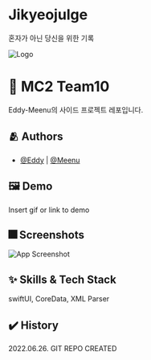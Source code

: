 # Jikyeojulge
혼자가 아닌 당신을 위한 기록

![Logo](https://dummyimage.com/1000x300/000/fff.png)


# :iphone: MC2 Team10

Eddy-Meenu의 사이드 프로젝트 레포입니다.

## :people_hugging: Authors

- [@Eddy](https://www.github.com/JUNY0110) | [@Meenu](https://github.com/taek0622)


## :framed_picture: Demo

Insert gif or link to demo


## :fireworks: Screenshots

![App Screenshot](https://dummyimage.com/250x500/000/fff.png)

## :sparkles: Skills & Tech Stack
swiftUI, CoreData, XML Parser


## ✔️ History
2022.06.26. GIT REPO CREATED
